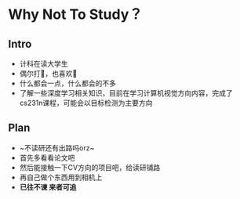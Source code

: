 # Why Not To Study？
## Intro 
* 计科在读大学生
* 偶尔打🏀，也喜欢📸
* 什么都会一点，什么都会的不多
* 了解一些深度学习相关知识，目前在学习计算机视觉方向内容，完成了cs231n课程，可能会以目标检测为主要方向
## Plan
* ~不读研还有出路吗orz~
* 首先多看看论文吧
* 然后能接触一下CV方向的项目吧，给读研铺路
* 再自己做个东西用到相机上
* **已往不谏 来者可追**

